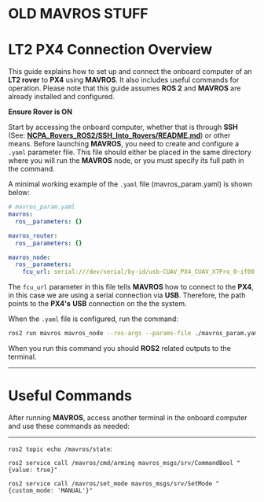 # **OLD MAVROS STUFF**



# LT2 PX4 Connection Overview 

This guide explains how to set up and connect the onboard computer of an **LT2 rover** to **PX4** using **MAVROS**. It also includes useful commands for operation. Please note that this guide assumes **ROS 2** and **MAVROS** are already installed and configured. 

**Ensure Rover is ON**

Start by accessing the onboard computer, whether that is through **SSH** (See: [**NCPA_Rovers_ROS2/SSH_Into_Rovers/README.md**](https://github.com/casenblurg/NCPA_Rovers_ROS2/blob/main/SSH_Into_Rovers/README.md)) or other means. Before launching **MAVROS**, you need to create and configure a `.yaml` parameter file. This file should either be placed in the same directory where you will run the **MAVROS** node, or you must specify its full path in the command.

A minimal working example of the `.yaml` file (mavros_param.yaml) is shown below:
```yaml
# mavros_param.yaml
mavros:
  ros__parameters: {}

mavros_router:
  ros__parameters: {}

mavros_node:
  ros__parameters:
    fcu_url: serial:///dev/serial/by-id/usb-CUAV_PX4_CUAV_X7Pro_0-if00:57600 
```

The `fcu_url` parameter in this file tells **MAVROS** how to connect to the **PX4**, in this case we are using a serial connection via **USB**. Therefore, the path points to the **PX4's** **USB** connection on the the system.

When the `.yaml` file is configured, run the command:

```bash
ros2 run mavros mavros_node --ros-args --params-file ./mavros_param.yaml
```
When you run this command you should **ROS2** related outputs to the terminal.

---
# Useful Commands

After running **MAVROS**, access another terminal in the onboard computer and use these commands as needed:

---
`ros2 topic echo /mavros/state`: 

`ros2 service call /mavros/cmd/arming mavros_msgs/srv/CommandBool "{value: true}"`

 `ros2 service call /mavros/set_mode mavros_msgs/srv/SetMode "{custom_mode: 'MANUAL'}"`
 










